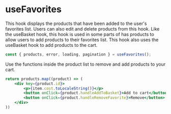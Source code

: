 # useFavorites

This hook displays the products that have been added to the user's favorites list. Users can also edit and delete
products from this hook. Like the useBasket hook, this hook is used in some parts of has products to allow users to add
products to their favorites list. This hook also uses the useBasket hook to add products to the cart.

```js
const { products, error, loading, pagination } = useFavorites();
```

Use the functions inside the product list to remove and add products to your cart.

```jsx
return products.map((product) => (
    <div key={product.id}>
        <p>{item.cost.toLocaleString()}</p>
        <button onClick={product.handleAddToBasket}>Add to cart</button>
        <button onClick={product.handleRemoveFavorite}>Remove</button>
    </div>
))
```
